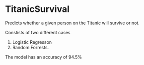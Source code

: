 # TitanicSurvival
Predicts whether a given person on the Titanic will survive or not.

Constists of two different cases

1. Logistic Regresson
2. Random Forrests.

The model has an accuracy of 94.5%


